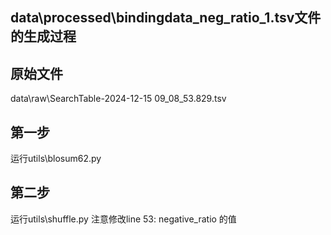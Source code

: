 ## data\processed\bindingdata_neg_ratio_1.tsv文件的生成过程
## 原始文件
data\raw\SearchTable-2024-12-15 09_08_53.829.tsv
## 第一步
运行utils\blosum62.py
## 第二步
运行utils\shuffle.py
注意修改line 53: negative_ratio 的值